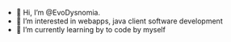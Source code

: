 - 👋 Hi, I’m @EvoDysnomia.
- 👀 I’m interested in webapps, java client software development
- 🌱 I’m currently learning by to code by myself

<!---
EvoDysnomia/EvoDysnomia is a ✨ special ✨ repository because its `README.md` (this file) appears on your GitHub profile.
You can click the Preview link to take a look at your changes.
--->
